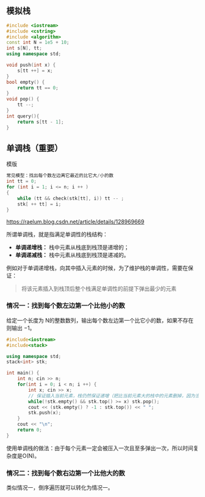 ## 模拟栈

```c++
#include <iostream>
#include <cstring>
#include <algorithm>
const int N = 1e5 + 10;
int s[N], tt;
using namespace std;

void push(int x) {
    s[tt ++] = x;
}
bool empty() {
    return tt == 0;
}
void pop() {
    tt --;
}
int query(){
    return s[tt - 1];
}
```

## 单调栈（重要）

模版

```c++
常见模型：找出每个数左边离它最近的比它大/小的数
int tt = 0;
for (int i = 1; i <= n; i ++ )
{
    while (tt && check(stk[tt], i)) tt -- ;
    stk[ ++ tt] = i;
}
```

https://raelum.blog.csdn.net/article/details/128969669

所谓单调栈，就是指满足单调性的栈结构：

- **单调递增栈：** 栈中元素从栈底到栈顶是递增的；
- **单调递减栈：** 栈中元素从栈底到栈顶是递减的。

例如对于单调递增栈，向其中插入元素的时候，为了维护栈的单调性，需要在保证：

> 将该元素插入到栈顶后整个栈满足单调性的前提下弹出最少的元素

### 情况一：找到每个数左边第一个比他小的数

给定一个长度为 N的整数数列，输出每个数左边第一个比它小的数，如果不存在则输出 −1。

```c++
#include<iostream>
#include<stack>

using namespace std;
stack<int> stk;

int main() {
    int n; cin >> n;
    for(int i = 0; i < n; i ++) {
        int x; cin >> x;
        // 保证插入当前元素，栈仍然保证递增（把比当前元素大的栈中的元素删掉，因为当x入栈后，比x大的数永远不可能作为答案）
        while(!stk.empty() && stk.top() >= x) stk.pop();
        cout << (stk.empty() ? -1 : stk.top()) << " ";
        stk.push(x);
    }
    cout << "\n";
    return 0;
}
```

使用单调栈的做法：由于每个元素一定会被压入一次且至多弹出一次，所以时间复杂度是O(N)。

### 情况二：找到每个数右边第一个比他大的数

类似情况一，倒序遍历就可以转化为情况一。


